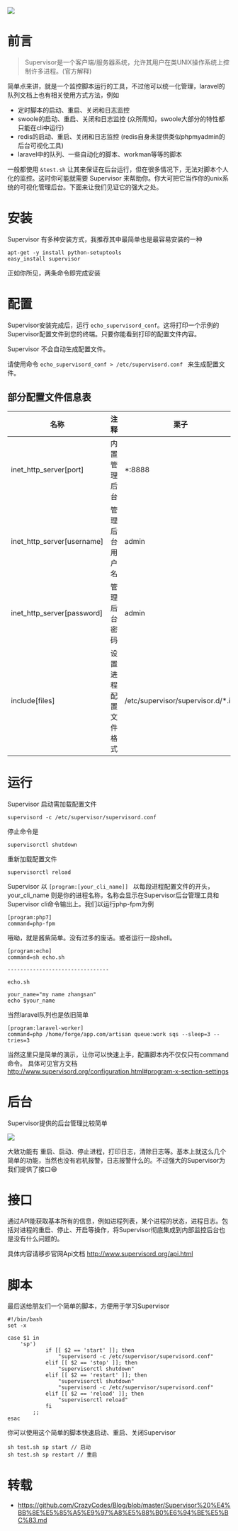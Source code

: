 ![](https://resources.blog.fastrun.cn/wp-content/uploads/2018/09/963433467-5b9b1ea063ba7_articlex.png)

# 前言
> Supervisor是一个客户端/服务器系统，允许其用户在类UNIX操作系统上控制许多进程。(官方解释)

简单点来讲，就是一个监控脚本运行的工具，不过他可以统一化管理，laravel的队列文档上也有相关使用方式方法，例如

- 定时脚本的启动、重启、关闭和日志监控
- swoole的启动、重启、关闭和日志监控 (众所周知，swoole大部分的特性都只能在cli中运行)
- redis的启动、重启、关闭和日志监控 (redis自身未提供类似phpmyadmin的后台可视化工具)
- laravel中的队列、一些自动化的脚本、workman等等的脚本

一般都使用 ``` &test.sh ``` 让其来保证在后台运行，但在很多情况下，无法对脚本个人化的监控。这时你可能就需要 Supervisor 来帮助你。你大可把它当作你的unix系统的可视化管理后台。下面来让我们见证它的强大之处。

# 安装
Supervisor 有多种安装方式，我推荐其中最简单也是最容易安装的一种
```
apt-get -y install python-setuptools
easy_install supervisor
```
正如你所见，两条命令即完成安装
# 配置
Supervisor安装完成后，运行 ```echo_supervisord_conf```。这将打印一个示例的Supervisor配置文件到您的终端。只要你能看到打印的配置文件内容。

Supervisor 不会自动生成配置文件。

请使用命令  ```echo_supervisord_conf > /etc/supervisord.conf ``` 来生成配置文件。

## 部分配置文件信息表
| 名称 | 注释 | 栗子 |
| -- | -- | -- |
| inet_http_server[port] | 内置管理后台 |*:8888 |
| inet_http_server[username] | 管理后台用户名 | admin|
| inet_http_server[password] | 管理后台密码 | admin |
| include[files] | 设置进程配置文件格式 | /etc/supervisor/supervisor.d/*.ini |

# 运行
Supervisor 启动需加载配置文件
```
supervisord -c /etc/supervisor/supervisord.conf
```
停止命令是
```
supervisorctl shutdown
```
重新加载配置文件
```
supervisorctl reload
```

Supervisor 以 ```[program:[your_cli_name]] ``` 以每段进程配置文件的开头，your_cli_name 则是你的进程名称，名称会显示在Supervisor后台管理工具和Supervisor cli命令输出上。我们以运行php-fpm为例
```
[program:php7]
command=php-fpm
```
哦呦，就是酱紫简单。没有过多的废话。或者运行一段shell。
```
[program:echo]
command=sh echo.sh

--------------------------------

echo.sh

your_name="my name zhangsan" 
echo $your_name

```
当然laravel队列也是依旧简单
```
[program:laravel-worker]
command=php /home/forge/app.com/artisan queue:work sqs --sleep=3 --tries=3
```
当然这里只是简单的演示，让你可以快速上手，配置脚本内不仅仅只有command命令。
具体可见官方文档 http://www.supervisord.org/configuration.html#program-x-section-settings
# 后台
Supervisor提供的后台管理比较简单

![](https://resources.blog.fastrun.cn/wp-content/uploads/2018/09/2731681913-5b9b1b03bc8d0_articlex.png)

大致功能有 重启、启动、停止进程，打印日志，清除日志等。基本上就这么几个简单的功能，当然也没有宕机报警，日志报警什么的。不过强大的Supervisor为我们提供了接口😄

# 接口
通过API能获取基本所有的信息，例如进程列表，某个进程的状态，进程日志。包括对进程的重启、停止、开启等操作，将Supervisor彻底集成到内部监控后台也是没有什么问题的。

具体内容请移步官网Api文档 http://www.supervisord.org/api.html

# 脚本
最后送给朋友们一个简单的脚本，方便用于学习Supervisor
```shell
#!/bin/bash
set -x

case $1 in
    'sp')
    		if [[ $2 == 'start' ]]; then
    			"supervisord -c /etc/supervisor/supervisord.conf"
    		elif [[ $2 == 'stop' ]]; then
    			"supervisorctl shutdown"
    		elif [[ $2 == 'restart' ]]; then
    			"supervisorctl shutdown"
    			"supervisord -c /etc/supervisor/supervisord.conf"
    		elif [[ $2 == 'reload' ]]; then
    			"supervisorctl reload"
    		fi
    	;;
esac
```
你可以使用这个简单的脚本快速启动、重启、关闭Supervisor
```
sh test.sh sp start // 启动
sh test.sh sp restart // 重启
```
# 转载
* https://github.com/CrazyCodes/Blog/blob/master/Supervisor%20%E4%BB%8E%E5%85%A5%E9%97%A8%E5%88%B0%E6%94%BE%E5%BC%83.md